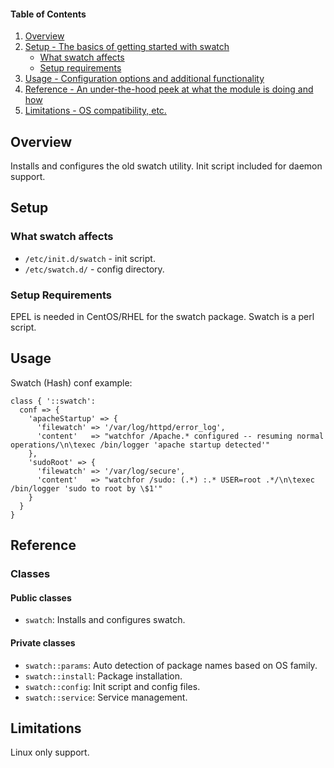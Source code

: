 #### Table of Contents

1. [Overview](#overview)
2. [Setup - The basics of getting started with swatch](#setup)
    * [What swatch affects](#what-swatch-affects)
    * [Setup requirements](#setup-requirements)
3. [Usage - Configuration options and additional functionality](#usage)
4. [Reference - An under-the-hood peek at what the module is doing and how](#reference)
5. [Limitations - OS compatibility, etc.](#limitations)

## Overview

Installs and configures the old swatch utility. Init script included for daemon support.

## Setup

### What swatch affects

* `/etc/init.d/swatch` - init script.
* `/etc/swatch.d/` - config directory.

### Setup Requirements

EPEL is needed in CentOS/RHEL for the swatch package. Swatch is a perl script.

## Usage

Swatch (Hash) conf example:

~~~
class { '::swatch':
  conf => {
    'apacheStartup' => { 
      'filewatch' => '/var/log/httpd/error_log',
      'content'   => "watchfor /Apache.* configured -- resuming normal operations/\n\texec /bin/logger 'apache startup detected'" 
    },
    'sudoRoot' => { 
      'filewatch' => '/var/log/secure',
      'content'   => "watchfor /sudo: (.*) :.* USER=root .*/\n\texec /bin/logger 'sudo to root by \$1'" 
    } 
  }
}
~~~

## Reference

### Classes

#### Public classes
* `swatch`: Installs and configures swatch.

#### Private classes
* `swatch::params`: Auto detection of package names based on OS family.
* `swatch::install`: Package installation.
* `swatch::config`: Init script and config files.
* `swatch::service`: Service management. 

## Limitations

Linux only support.
